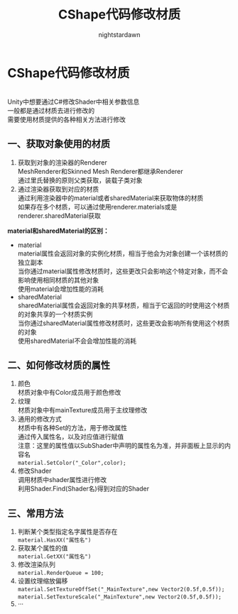 ﻿---
title: CShape代码修改材质
tags:
  - Shader
  - Shader基础
  - 屏幕后处理
categories:
  - [技术美术, UnityShader，屏幕后处理]
author:
  - nightstardawn
---

# CShape代码修改材质

<br>Unity中想要通过C#修改Shader中相关参数信息
<br>一般都是通过材质去进行修改的
<br>需要使用材质提供的各种相关方法进行修改

## 一、获取对象使用的材质

1. 获取到对象的渲染器的Renderer
   <br>MeshRenderer和Skinned Mesh Renderer都继承Renderer
   <br>通过里氏替换的原则父类获取，装载子类对象
2. 通过渲染器获取到对应的材质
   <br>通过利用渲染器中的material或者sharedMaterial来获取物体的材质
   <br>如果存在多个材质，可以通过使用renderer.materials或是renderer.sharedMaterial获取

**material和sharedMaterial的区别：**
- material
  <br>material属性会返回对象的实例化材质，相当于他会为对象创建一个该材质的独立副本
  <br>当你通过material属性修改材质时，这些更改只会影响这个特定对象，而不会影响使用相同材质的其他对象
  <br>使用material会增加性能的消耗
- sharedMaterial
  <br>sharedMaterial属性会返回对象的共享材质，相当于它返回的时使用这个材质的对象共享的一个材质实例
  <br>当你通过sharedMaterial属性修改材质时，这些更改会影响所有使用这个材质的对象
  <br>使用sharedMaterial不会会增加性能的消耗

## 二、如何修改材质的属性
1. 颜色
   <br>材质对象中有Color成员用于颜色修改
2. 纹理
   <br>材质对象中有mainTexture成员用于主纹理修改
3. 通用的修改方式
   <br>材质中有各种Set的方法，用于修改属性
   <br>通过传入属性名，以及对应值进行赋值
   <br>注意：这里的属性值以SubShader中声明的属性名为准，并非面板上显示的内容名
   <br>`material.SetColor("_Color",color);`
4. 修改Shader
   <br>调用材质中shader属性进行修改
   <br>利用Shader.Find(Shader名)得到对应的Shader

## 三、常用方法
1. 判断某个类型指定名字属性是否存在
   <br>`material.HasXX("属性名")`
2. 获取某个属性的值
   <br>`material.GetXX("属性名")`
3. 修改渲染队列
   <br>`material.RenderQueue = 100;`
4. 设置纹理缩放偏移
   <br>`material.SetTextureOffSet("_MainTexture",new Vector2(0.5f,0.5f));`
   <br>`material.SetTextureScale("_MainTexture",new Vector2(0.5f,0.5f));`
5. ···














